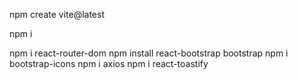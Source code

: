 npm create vite@latest

npm i

<!-- 
chnaged port in vite.config.js 
server: {
    port: 3000,
  },
-->

npm i react-router-dom
npm install react-bootstrap bootstrap
npm i bootstrap-icons
npm i axios
npm i react-toastify